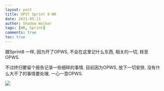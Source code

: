 ```yaml
---
layout: post
title: OPST Sprint 9 WR
date: 2021-05-11
author: Shadow Walker
tags: [WR, Sprint]
comments: true
toc: true
---
```



跟Sprint8 一样, 因为开了OPWS, 不会在这里记什么东西, 相关的一切, 转至OPWS. 

不过终归要留个报告记录一些细碎的事情.  目前因为OPWS, 放下一切安排, 没有什么大不了的事情要处理, 一心一意OPWS. 

![](https://lh3.googleusercontent.com/pw/ACtC-3f5O_yFul2fbmjc7em_nfYXQGsGMtKRywy1zkirWzMQMvootOVO2troqh4cs5EUdnO3oXIJdrgfxiUdjbFbmyYD_yphd9dAO-d6T5rdTMuyxX6M-J-BfPmRSrK6QN-lupZyi3-fNQ2nCtfwD3dr10Y6=w1101-h627-no?authuser=0)